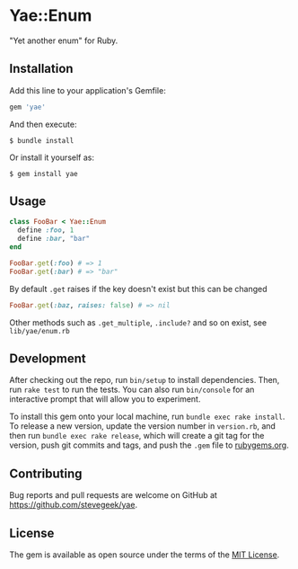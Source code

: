 # Yae::Enum

"Yet another enum" for Ruby.

## Installation

Add this line to your application's Gemfile:

```ruby
gem 'yae'
```

And then execute:

    $ bundle install

Or install it yourself as:

    $ gem install yae

## Usage

```ruby
class FooBar < Yae::Enum
  define :foo, 1
  define :bar, "bar"
end

FooBar.get(:foo) # => 1
FooBar.get(:bar) # => "bar"
```

By default `.get` raises if the key doesn't exist but this can be changed

```ruby
FooBar.get(:baz, raises: false) # => nil
```

Other methods such as `.get_multiple`, `.include?` and so on exist, see `lib/yae/enum.rb`

## Development

After checking out the repo, run `bin/setup` to install dependencies. Then, run `rake test` to run the tests. You can also run `bin/console` for an interactive prompt that will allow you to experiment.

To install this gem onto your local machine, run `bundle exec rake install`. To release a new version, update the version number in `version.rb`, and then run `bundle exec rake release`, which will create a git tag for the version, push git commits and tags, and push the `.gem` file to [rubygems.org](https://rubygems.org).

## Contributing

Bug reports and pull requests are welcome on GitHub at https://github.com/stevegeek/yae.

## License

The gem is available as open source under the terms of the [MIT License](https://opensource.org/licenses/MIT).
